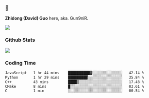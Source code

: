 ### 👋 

**Zhidong (David) Guo** here, aka. Gun9niR.

![](https://komarev.com/ghpvc/?username=Gun9niR&label=Total+Views)

### Github Stats

<img src="https://github-readme-stats.vercel.app/api?username=Gun9niR&count_private=true&show_icons=true&theme=vue-dark&hide_title=true">

### Coding Time

<!--START_SECTION:waka-->

```txt
JavaScript   1 hr 44 mins    ██████████▓░░░░░░░░░░░░░░   42.14 %
Python       1 hr 29 mins    █████████░░░░░░░░░░░░░░░░   35.84 %
C++          43 mins         ████▒░░░░░░░░░░░░░░░░░░░░   17.48 %
CMake        8 mins          █░░░░░░░░░░░░░░░░░░░░░░░░   03.61 %
C            1 min           ░░░░░░░░░░░░░░░░░░░░░░░░░   00.54 %
```

<!--END_SECTION:waka-->
